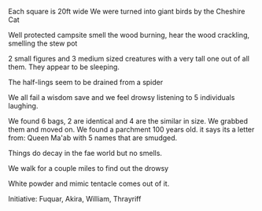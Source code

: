 Each square is 20ft wide
We were turned into giant birds by the Cheshire Cat

Well protected campsite
smell the wood burning, hear the wood crackling,
smelling the stew pot

2 small figures and 3 medium sized creatures with a very tall one out of all them.
They appear to be sleeping. 

The half-lings seem to be drained from a spider

We all fail a wisdom save and we feel drowsy listening to 5 individuals laughing.

We found 6 bags, 2 are identical and 4 are the similar in size. We grabbed them and moved on. 
We found a parchment 100 years old. 
it says its a letter from: Queen Ma'ab with 5 names that are smudged.

Things do decay in the fae world but no smells. 

We walk for a couple miles to find out the drowsy 

White powder and mimic tentacle comes out of it.

Initiative: Fuquar, Akira, William, Thrayriff 